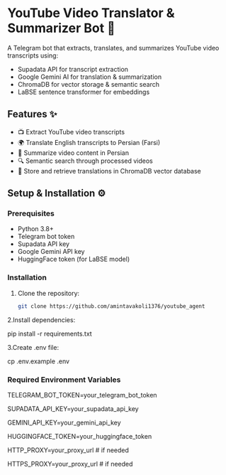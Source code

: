 # YouTube Video Translator & Summarizer Bot 🤖

A Telegram bot that extracts, translates, and summarizes YouTube video transcripts using:
- Supadata API for transcript extraction
- Google Gemini AI for translation & summarization
- ChromaDB for vector storage & semantic search
- LaBSE sentence transformer for embeddings

## Features ✨

- 📺 Extract YouTube video transcripts
- 🌍 Translate English transcripts to Persian (Farsi)
- 📝 Summarize video content in Persian
- 🔍 Semantic search through processed videos
- 💾 Store and retrieve translations in ChromaDB vector database

## Setup & Installation ⚙️

### Prerequisites
- Python 3.8+
- Telegram bot token
- Supadata API key
- Google Gemini API key
- HuggingFace token (for LaBSE model)

### Installation
1. Clone the repository:
   ```bash
   git clone https://github.com/amintavakoli1376/youtube_agent
   
2.Install dependencies:

   pip install -r requirements.txt
   
3.Create .env file:

   cp .env.example .env

### Required Environment Variables
TELEGRAM_BOT_TOKEN=your_telegram_bot_token

SUPADATA_API_KEY=your_supadata_api_key

GEMINI_API_KEY=your_gemini_api_key

HUGGINGFACE_TOKEN=your_huggingface_token

HTTP_PROXY=your_proxy_url  # if needed

HTTPS_PROXY=your_proxy_url # if needed
   
